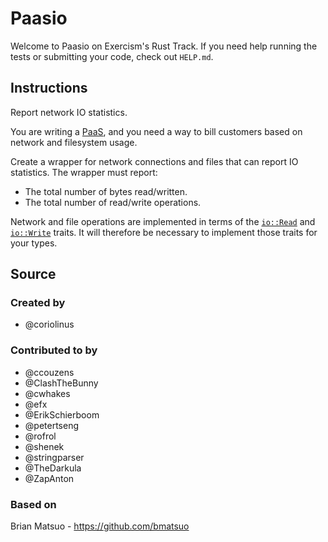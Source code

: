 # Paasio

Welcome to Paasio on Exercism's Rust Track.
If you need help running the tests or submitting your code, check out `HELP.md`.

## Instructions

Report network IO statistics.

You are writing a [PaaS][], and you need a way to bill customers based
on network and filesystem usage.

Create a wrapper for network connections and files that can report IO
statistics. The wrapper must report:

- The total number of bytes read/written.
- The total number of read/write operations.

[PaaS]: http://en.wikipedia.org/wiki/Platform_as_a_service

Network and file operations are implemented in terms of the [`io::Read`][read] and [`io::Write`][write] traits. It will therefore be necessary to implement those traits for your types.

[read]: https://doc.rust-lang.org/std/io/trait.Read.html
[write]: https://doc.rust-lang.org/std/io/trait.Write.html

## Source

### Created by

- @coriolinus

### Contributed to by

- @ccouzens
- @ClashTheBunny
- @cwhakes
- @efx
- @ErikSchierboom
- @petertseng
- @rofrol
- @shenek
- @stringparser
- @TheDarkula
- @ZapAnton

### Based on

Brian Matsuo - https://github.com/bmatsuo